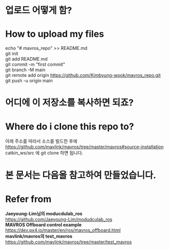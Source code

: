 # 업로드 어떻게 함?
# How to upload my files
echo "# mavros_repo" >> README.md   
git init   
git add README.md   
git commit -m "first commit"   
git branch -M main   
git remote add origin https://github.com/Kimbyung-wook/mavros_repo.git   
git push -u origin main         

# 어디에 이 저장소를 복사하면 되죠?
# Where do i clone this repo to?
아래 주소를 따라서 소스를 빌드한 후에
https://github.com/mavlink/mavros/tree/master/mavros#source-installation
catkin_ws/src 에 git clone 하면 됩니다.


# 본 문서는 다음을 참고하여 만들었습니다.
# Refer from
**Jaeyoung-Lim님의 moducdulab_ros**   
https://github.com/Jaeyoung-Lim/modudculab_ros   
**MAVROS Offboard control example**   
https://dev.px4.io/master/en/ros/mavros_offboard.html   
**mavlink/mavros의 test_mavros**   
https://github.com/mavlink/mavros/tree/master/test_mavros   
